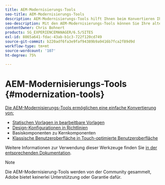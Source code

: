 ```yaml
---
title: AEM-Modernisierungs-Tools
seo-title: AEM-Modernisierungs-Tools
description: AEM-Modernisierungs-Tools hilft Ihnen beim Konvertieren Ihrer alten AEM-Funktionen in die neueste Technologie
seo-description: Mit den AEM-Modernisierungs-Tools können Sie Ihre alten AEM-Funktionen einfach in die neueste Technologie konvertieren
contentOwner: Chris Bohnert
products: SG_EXPERIENCEMANAGER/6.5/SITES
exl-id: 8865a641-fdac-43ab-b1c3-722f120cd749
source-git-commit: b220adf6fa3e9faf94389b9a9416b7fca2f89d9d
workflow-type: tm+mt
source-wordcount: '107'
ht-degree: 75%

---
```


# AEM-Modernisierungs-Tools {#modernization-tools}

[Die AEM-Modernisierungs-Tools ermöglichen eine einfache Konvertierung von:](http://opensource.adobe.com/aem-modernize-tools/)

* [](page-templates-static.md)[Statischen Vorlagen in bearbeitbare Vorlagen](page-templates-editable.md)
* [](page-templates-static.md)[Design-Konfigurationen in Richtlinien](page-templates-editable.md)
* [](/help/sites-authoring/default-components-foundation.md)Basiskomponenten zu Kernkomponenten[](https://docs.adobe.com/content/help/de-DE/experience-manager-core-components/using/introduction.html)
* [](website.md)[Klassische Benutzeroberfläche in Touch-optimierte Benutzeroberfläche](touch-ui-concepts.md)

Weitere Informationen zur Verwendung dieser Werkzeuge finden Sie [in der entsprechenden Dokumentation](http://opensource.adobe.com/aem-modernize-tools/).

>[!NOTE]
>
>Die AEM-Modernisierung-Tools werden von der Community gesammelt, Adobe bietet keinerlei Unterstützung oder Garantie dafür.

